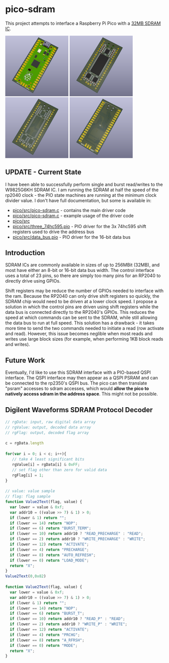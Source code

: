 # pico-sdram

This project attempts to interface a Raspberry Pi Pico with a [32MB SDRAM IC](https://www.winbond.com/resource-files/w9825g6kh_a04.pdf).

<p>
  <img src="images/p0.png" width="200" />
  <img src="images/p1.png" width="200" /> 
  <img src="images/p2.png" width="200" />
  <img src="images/p3.png" width="200" />
</p>

## UPDATE - Current State
I have been able to successfully perform single and burst read/writes to the W9825G6KH SDRAM IC. I am running the SDRAM at half the speed of the rp2040 clock - the PIO state machines
are running at the minimum clock divider value.
I don't have full documentation, but some is available in:
* [pico/src/pico-sdram.c](pico/src/pico-sdram.c) - contains the main driver code
* [pico/src/pico-sdram.c](pico/src/pico-sdram.c) - example usage of the driver code
* [pico/src](pico/src)
* [pico/src/three_74hc595.pio](pico/src/three_74hc595.pio) - PIO driver for the 3x 74hc595 shift registers used to drive the address bus
* [pico/src/data_bus.pio](pico/src/data_bus.pio) - PIO driver for the 16-bit data bus

## Introduction
SDRAM ICs are commonly available in sizes of up to 256MBit (32MB), and most have either an 8-bit or 16-bit data bus width. The control interface uses a total of 23 pins, so there are simply too many pins for an RP2040 to directly drive using GPIOs. 

Shift registers may be reduce the number of GPIOs needed to interface with the ram. Because the RP2040 can only drive shift registers so quickly, the SDRAM chip would need to be driven at a lower clock speed. I propose a solution in which the control pins are driven using shift registers while the data bus is connected directly to the RP2040's GPIOs. This reduces the speed at which commands can be sent to the SDRAM, while still allowing the data bus to run at full speed. This solution has a drawback - it takes more time to send the two commands needed to initiate a read (row activate and read). However, this issue becomes neglible when most reads and writes use large block sizes (for example, when performing 1KB block reads and writes).

## Future Work
Eventually, I'd like to use this SDRAM interface with a PIO-based QSPI interface. The QSPI interface may then appear as a QSPI PSRAM and can be connected to the rp2350's QSPI bus. The pico can then translate "psram" accesses to sdram accesses, which would **allow the pico to natively access sdram in the address space**. This might not be possible.

## Digilent Waveforms SDRAM Protocol Decoder
```js
// rgData: input, raw digital data array
// rgValue: output, decoded data array
// rgFlag: output, decoded flag array

c = rgData.length

for(var i = 0; i < c; i++){
   // take 4 least significant bits
   rgValue[i] = rgData[i] & 0xFF;
   // set flag other than zero for valid data
   rgFlag[i] = 1;
}

// value: value sample
// flag: flag sample
function Value2Text(flag, value) {
  var lower = value & 0xf;
  var addr10 = ((value >> 7) & 1) > 0;
  if (lower & 1) return "";
  if (lower == 14) return "NOP";
  if (lower == 6) return "BURST_TERM";
  if (lower == 10) return addr10 ? "READ_PRECHARGE" : "READ";
  if (lower == 2) return addr10 ? "WRITE_PRECHARGE" : "WRITE";
  if (lower == 12) return "ACTIVATE";
  if (lower == 4) return "PRECHARGE";
  if (lower == 8) return "AUTO_REFRESH";
  if (lower == 0) return "LOAD_MODE";
  return "X";
}
Value2Text(0,0x82)

function Value2Text(flag, value) {
  var lower = value & 0xf;
  var addr10 = ((value >> 7) & 1) > 0;
  if (lower & 1) return "";
  if (lower == 14) return "NOP";
  if (lower == 6) return "BURST_T";
  if (lower == 10) return addr10 ? "READ_P" : "READ";
  if (lower == 2) return addr10 ? "WRITE_P" : "WRITE";
  if (lower == 12) return "ACTIVATE";
  if (lower == 4) return "PRCHG";
  if (lower == 8) return "A_RFRSH";
  if (lower == 0) return "MODE";
  return "X";
}
```
